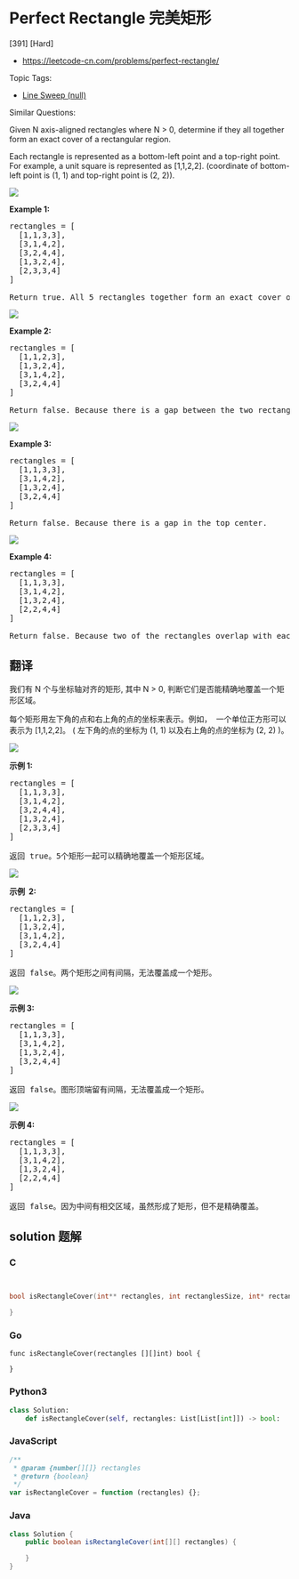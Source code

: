 # Perfect Rectangle 完美矩形

[391] [Hard]

- https://leetcode-cn.com/problems/perfect-rectangle/

Topic Tags:

- [Line Sweep (null)](https://leetcode-cn.com/tag/line-sweep/)

Similar Questions:

Given N axis-aligned rectangles where N > 0, determine if they all together form an exact cover of a rectangular region.

Each rectangle is represented as a bottom-left point and a top-right point. For example, a unit square is represented as \[1,1,2,2\]. (coordinate of bottom-left point is (1, 1) and top-right point is (2, 2)).

![](https://assets.leetcode.com/uploads/2018/10/22/rectangle_perfect.gif)

**Example 1:**

<pre>rectangles = [
  [1,1,3,3],
  [3,1,4,2],
  [3,2,4,4],
  [1,3,2,4],
  [2,3,3,4]
]

Return true. All 5 rectangles together form an exact cover of a rectangular region.
</pre>

![](https://assets.leetcode.com/uploads/2018/10/22/rectangle_separated.gif)

**Example 2:**

<pre>rectangles = [
  [1,1,2,3],
  [1,3,2,4],
  [3,1,4,2],
  [3,2,4,4]
]

Return false. Because there is a gap between the two rectangular regions.
</pre>

![](https://assets.leetcode.com/uploads/2018/10/22/rectangle_hole.gif)

**Example 3:**

<pre>rectangles = [
  [1,1,3,3],
  [3,1,4,2],
  [1,3,2,4],
  [3,2,4,4]
]

Return false. Because there is a gap in the top center.
</pre>

![](https://assets.leetcode.com/uploads/2018/10/22/rectangle_intersect.gif)

**Example 4:**

<pre>rectangles = [
  [1,1,3,3],
  [3,1,4,2],
  [1,3,2,4],
  [2,2,4,4]
]

Return false. Because two of the rectangles overlap with each other.
</pre>

## 翻译

我们有 N 个与坐标轴对齐的矩形, 其中 N > 0, 判断它们是否能精确地覆盖一个矩形区域。

每个矩形用左下角的点和右上角的点的坐标来表示。例如，  一个单位正方形可以表示为 \[1,1,2,2\]。 ( 左下角的点的坐标为 (1, 1) 以及右上角的点的坐标为 (2, 2) )。

![](https://assets.leetcode-cn.com/aliyun-lc-upload/uploads/2018/10/22/rectangle_perfect.gif)

**示例 1:**

<pre>rectangles = [
  [1,1,3,3],
  [3,1,4,2],
  [3,2,4,4],
  [1,3,2,4],
  [2,3,3,4]
]

返回 true。5个矩形一起可以精确地覆盖一个矩形区域。
</pre>

![](https://assets.leetcode-cn.com/aliyun-lc-upload/uploads/2018/10/22/rectangle_separated.gif)

**示例  2:**

<pre>rectangles = [
  [1,1,2,3],
  [1,3,2,4],
  [3,1,4,2],
  [3,2,4,4]
]

返回 false。两个矩形之间有间隔，无法覆盖成一个矩形。
</pre>

![](https://assets.leetcode-cn.com/aliyun-lc-upload/uploads/2018/10/22/rectangle_hole.gif)

**示例 3:**

<pre>rectangles = [
  [1,1,3,3],
  [3,1,4,2],
  [1,3,2,4],
  [3,2,4,4]
]

返回 false。图形顶端留有间隔，无法覆盖成一个矩形。
</pre>

![](https://assets.leetcode-cn.com/aliyun-lc-upload/uploads/2018/10/22/rectangle_intersect.gif)

**示例 4:**

<pre>rectangles = [
  [1,1,3,3],
  [3,1,4,2],
  [1,3,2,4],
  [2,2,4,4]
]

返回 false。因为中间有相交区域，虽然形成了矩形，但不是精确覆盖。
</pre>

## solution 题解

### C

```c


bool isRectangleCover(int** rectangles, int rectanglesSize, int* rectanglesColSize){

}


```

### Go

```golang
func isRectangleCover(rectangles [][]int) bool {

}
```

### Python3

```python
class Solution:
    def isRectangleCover(self, rectangles: List[List[int]]) -> bool:

```

### JavaScript

```javascript
/**
 * @param {number[][]} rectangles
 * @return {boolean}
 */
var isRectangleCover = function (rectangles) {};
```

### Java

```java
class Solution {
    public boolean isRectangleCover(int[][] rectangles) {

    }
}
```

